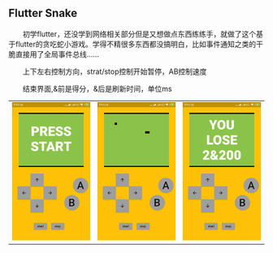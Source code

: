 ## Flutter Snake

&emsp;&emsp;初学flutter，还没学到网络相关部分但是又想做点东西练练手，就做了这个基于flutter的贪吃蛇小游戏。学得不精很多东西都没搞明白，比如事件通知之类的干脆直接用了全局事件总线……

&emsp;&emsp;上下左右控制方向，strat/stop控制开始暂停，AB控制速度

&emsp;&emsp;结束界面,&前是得分，&后是刷新时间，单位ms

<table>
    <tr>
        <td ><center><img src="./images/1.png"></center></td>
        <td ><center><img src="./images/2.png"></center></td>
        <td ><center><img src="./images/3.png"></center></td>
    </tr>
</table>
